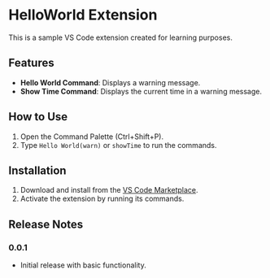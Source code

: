 # HelloWorld Extension

This is a sample VS Code extension created for learning purposes.

## Features

- **Hello World Command**: Displays a warning message.
- **Show Time Command**: Displays the current time in a warning message.

## How to Use

1. Open the Command Palette (Ctrl+Shift+P).
2. Type `Hello World(warn)` or `showTime` to run the commands.

## Installation

1. Download and install from the [VS Code Marketplace](https://marketplace.visualstudio.com/).
2. Activate the extension by running its commands.

## Release Notes

### 0.0.1

- Initial release with basic functionality.
